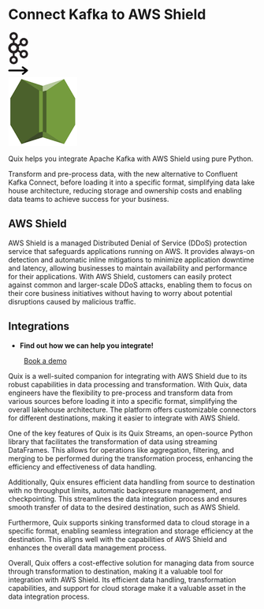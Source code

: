 # Connect Kafka to AWS Shield

<div class="connect-images cards blog-grid-card" markdown>
<div>
<img src="../images/kafka_logo.png" width="40px" />
</div>
<div>
<img src="../images/arrow.svg" width="40px" />
</div>
<div>
<img src="./images/aws-shield_1.jpg" />
</div>
</div>

Quix helps you integrate Apache Kafka with AWS Shield using pure Python.

Transform and pre-process data, with the new alternative to Confluent Kafka Connect, before loading it into a specific format, simplifying data lake house architecture, reducing storage and ownership costs and enabling data teams to achieve success for your business.

## AWS Shield

AWS Shield is a managed Distributed Denial of Service (DDoS) protection service that safeguards applications running on AWS. It provides always-on detection and automatic inline mitigations to minimize application downtime and latency, allowing businesses to maintain availability and performance for their applications. With AWS Shield, customers can easily protect against common and larger-scale DDoS attacks, enabling them to focus on their core business initiatives without having to worry about potential disruptions caused by malicious traffic.

## Integrations

<div class="grid cards" markdown>

- __Find out how we can help you integrate!__

    <a class="md-button md-button--primary" href="https://quix.io/book-a-demo" target="_blank" style="margin:.5rem;">Book a demo</a>

</div>


Quix is a well-suited companion for integrating with AWS Shield due to its robust capabilities in data processing and transformation. With Quix, data engineers have the flexibility to pre-process and transform data from various sources before loading it into a specific format, simplifying the overall lakehouse architecture. The platform offers customizable connectors for different destinations, making it easier to integrate with AWS Shield.

One of the key features of Quix is its Quix Streams, an open-source Python library that facilitates the transformation of data using streaming DataFrames. This allows for operations like aggregation, filtering, and merging to be performed during the transformation process, enhancing the efficiency and effectiveness of data handling.

Additionally, Quix ensures efficient data handling from source to destination with no throughput limits, automatic backpressure management, and checkpointing. This streamlines the data integration process and ensures smooth transfer of data to the desired destination, such as AWS Shield.

Furthermore, Quix supports sinking transformed data to cloud storage in a specific format, enabling seamless integration and storage efficiency at the destination. This aligns well with the capabilities of AWS Shield and enhances the overall data management process.

Overall, Quix offers a cost-effective solution for managing data from source through transformation to destination, making it a valuable tool for integration with AWS Shield. Its efficient data handling, transformation capabilities, and support for cloud storage make it a valuable asset in the data integration process.

